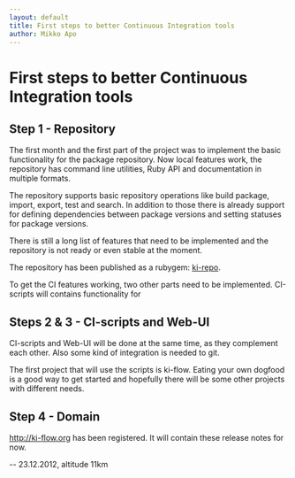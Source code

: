 ```yaml
---
layout: default
title: First steps to better Continuous Integration tools
author: Mikko Apo
---
```


# First steps to better Continuous Integration tools

## Step 1 - Repository

The first month and the first part of the project was to implement the basic
functionality for the package repository. Now local features work, the repository
has command line utilities, Ruby API and documentation in multiple formats.

The repository supports basic repository operations like build package, import, export,
test and search. In addition to those there is already support for defining
dependencies between package versions and setting statuses for package versions.

There is still a long list of features that need to be implemented and
the repository is not ready or even stable at the moment.

The repository has been published as a rubygem: [ki-repo](https://rubygems.org/gems/ki-repo).

To get the CI features working, two other parts need to be implemented. CI-scripts
will contains functionality for

## Steps 2 & 3 - CI-scripts and Web-UI

CI-scripts and Web-UI will be done at the same time, as they complement each other.
Also some kind of integration is needed to git.

The first project that will use the scripts is ki-flow. Eating your own dogfood is
a good way to get started and hopefully there will be some other projects with
different needs.

## Step 4 - Domain

http://ki-flow.org has been registered. It will contain these release notes for now.

--
23.12.2012, altitude 11km